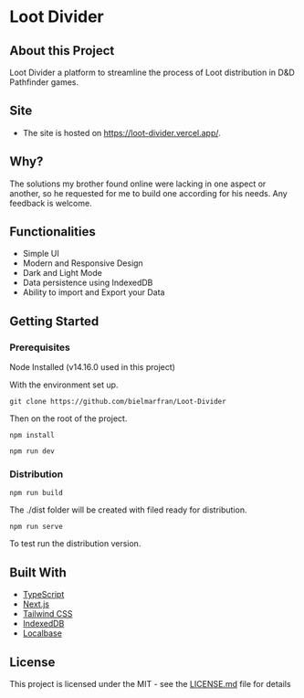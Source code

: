 # Loot Divider

## About this Project

Loot Divider a platform to streamline the process of Loot distribution in D&D Pathfinder games.

## Site

- The site is hosted on https://loot-divider.vercel.app/.

## Why?

The solutions my brother found online were lacking in one aspect or another,  so he requested for me to build one according for his needs.
Any feedback is welcome.


## Functionalities

- Simple UI
- Modern and Responsive Design
- Dark and Light Mode
- Data persistence using IndexedDB
- Ability to import and Export your Data


## Getting Started

### Prerequisites

Node Installed (v14.16.0 used in this project)


With the environment set up.

	git clone https://github.com/bielmarfran/Loot-Divider

Then on the root of the project.

	npm install

	npm run dev

### Distribution

	npm run build

The ./dist folder will be created with filed ready for distribution.

	npm run serve

To test run the distribution version.

## Built With

- [TypeScript](https://www.typescriptlang.org/)   		 		
- [Next.js](https://nextjs.org/)		  		 	  		 
- [Tailwind CSS](https://tailwindcss.com/)
- [IndexedDB](https://developer.mozilla.org/en-US/docs/Web/API/IndexedDB_API)
- [Localbase](https://www.npmjs.com/package/localbase)

## License

This project is licensed under the MIT - see the [LICENSE.md](https://github.com/bielmarfran/Loot-Divider/blob/main/LICENSE) file for details
